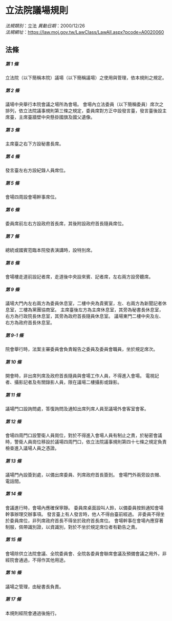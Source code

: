# 立法院議場規則

*法規類別*：立法
*異動日期*：2000/12/26  
*法規網址*：https://law.moj.gov.tw/LawClass/LawAll.aspx?pcode=A0020060



## 法條
##### 第 1 條
立法院（以下簡稱本院）議場（以下簡稱議場）之使用與管理，依本規則之規定。

##### 第 2 條
議場中央舉行本院會議之場所為會場。
會場內立法委員（以下簡稱委員）席次之排列，依立法院議事規則第三條之規定，委員席對方正中設發言臺，發言臺後設主席臺，主席臺牆壁中央懸掛國旗及國父遺像。

##### 第 3 條
主席臺之右下方設秘書長席。

##### 第 4 條
發言臺左右方設紀錄人員席位。

##### 第 5 條
會場四周設會場幹事席位。

##### 第 6 條
委員席前左右方設政府首長席，其後附設政府首長隨員席位。

##### 第 7 條
總統或國賓蒞臨本院發表演講時，設特別席。

##### 第 8 條
會場樓走道前設記者席，走道後中央設來賓、記者席，左右兩方設旁聽席。

##### 第 9 條
議場大門內左右兩方為委員休息室，二樓中央為貴賓室，左、右兩方為新聞記者休息室，三樓為黨團協商室。
主席臺後左方為主席休息室，其旁為秘書長休息室，右方為行政院長休息室，其旁為政府首長隨員休息室。
議場東門二樓中央及左、右方為政府首長休息室。

##### 第 9-1 條
院會舉行時，法案主審委員會負責報告之委員及委員會職員，坐於規定席次。

##### 第 10 條
開會時，非出席列席及政府首長隨員與會場工作人員，不得進入會場。
電視記者、攝影記者及有關錄影人員，限在議場二樓攝影或錄影。

##### 第 11 條
議場門口設詢問處，答復詢問及通知出席列席人員至議場外會客室會客。

##### 第 12 條
會場四周門口設警衛人員崗位，對於不得進入會場人員有制止之責，於秘密會議時，警衛人員崗位移設於議場四周門口，依立法院議事規則第四十七條之規定負責檢查進入議場人員之憑證。

##### 第 13 條
議場門內設簽到處，以備出席委員、列席政府首長簽到。
會場門外兩旁設衣帽、電話間。

##### 第 14 條
會議進行時，會場內應確保寧靜。
委員席桌面設叫人鈴，以備委員按鈴通知會場幹事辦理交辦事項。
發言臺上有人發言時，他人不得由臺前經過。
非委員不得坐於委員席位，非列席政府首長不得坐於政府首長席位。
會場幹事在會場內應穿著制服，佩帶識別證，以資識別，對於不坐於規定席位者有勸告之責。

##### 第 15 條
會場除供立法院會議、全院委員會、全院各委員會聯席會議及預備會議之用外，非經院會通過，不得作其他用途。

##### 第 16 條
議場之管理，由秘書長負責。

##### 第 17 條
本規則經院會通過後施行。


